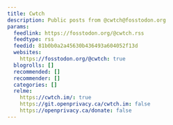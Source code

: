 ```yaml
---
title: Cwtch
description: Public posts from @cwtch@fosstodon.org
params:
  feedlink: https://fosstodon.org/@cwtch.rss
  feedtype: rss
  feedid: 81b0b0a2a45630b436493a604052f13d
  websites:
    https://fosstodon.org/@cwtch: true
  blogrolls: []
  recommended: []
  recommender: []
  categories: []
  relme:
    https://cwtch.im/: true
    https://git.openprivacy.ca/cwtch.im: false
    https://openprivacy.ca/donate: false
---
```

